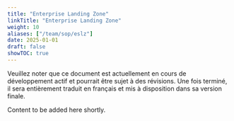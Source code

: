 ```yaml
---
title: "Enterprise Landing Zone"
linkTitle: "Enterprise Landing Zone"
weight: 10
aliases: ["/team/sop/eslz"]
date: 2025-01-01
draft: false
showTOC: true
---
```


<gcds-alert alert-role="danger" container="full" heading="Avis de traduction" hide-close-btn="true" hide-role-icon="false" is-fixed="false" class="hydrated mb-400">
<gcds-text>Veuillez noter que ce document est actuellement en cours de développement actif et pourrait être sujet à des révisions. Une fois terminé, il sera entièrement traduit en français et mis à disposition dans sa version finale.</gcds-text>
</gcds-alert>

Content to be added here shortly.